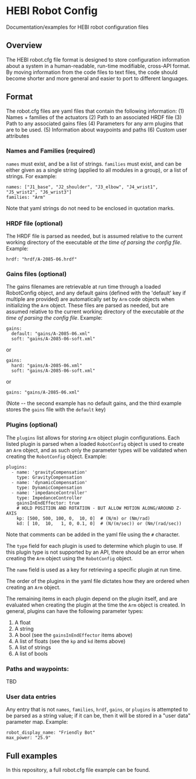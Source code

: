 # HEBI Robot Config
Documentation/examples for HEBI robot configuration files

## Overview

The HEBI robot.cfg file format is designed to store configuration information about a system in a human-readable, run-time modifiable, cross-API format.  By moving information from the code files to text files, the code should become shorter and more general and easier to port to different languages. 

## Format

The robot.cfg files are yaml files that contain the following information:
(1) Names + families of the actuators
(2) Path to an associated HRDF file
(3) Path to any associated gains files
(4) Parameters for any arm plugins that are to be used.
(5) Information about waypoints and paths
(6) Custom user attributes

### Names and Families (required)

`names` must exist, and be a list of strings.  `families` must exist, and can be either given as a single string (applied to all modules in a group), or a list of strings.  For example:

```
names: ["J1_base", "J2_shoulder", "J3_elbow", "J4_wrist1", "J5_wrist2", "J6_wrist3"]
families: "Arm"
```

Note that yaml strings do not need to be enclosed in quotation marks.

### HRDF file (optional)

The HRDF file is parsed as needed, but is assumed relative to the current working directory of the executable _at the time of parsing the config file_.  Example:

```
hrdf: "hrdf/A-2085-06.hrdf"
```

### Gains files (optional)

The gains filenames are retrievable at run time through a loaded RobotConfig object, and any default gains (defined with the 'default' key if multiple are provided) are automatically set by `Arm` code objects when initializing the `Arm` object.  These files are parsed as needed, but are assumed relative to the current working directory of the executable _at the time of parsing the config file_.  Example:

```
gains:
  default: "gains/A-2085-06.xml"
  soft: "gains/A-2085-06-soft.xml"
```

or

```
gains:
  hard: "gains/A-2085-06.xml"
  soft: "gains/A-2085-06-soft.xml"
```

or 

```
gains: "gains/A-2085-06.xml"
```

(Note -- the second example has no default gains, and the third example stores the `gains` file with the `default` key)

### Plugins (optional)

The `plugins` list allows for storing `Arm` object plugin configurations.  Each listed plugin is parsed when a loaded `RobotConfig` object is used to create an `Arm` object, and as such only the parameter types will be validated when creating the `RobotConfig` object.  Example:

```
plugins:
  - name: 'gravityCompensation'
    type: GravityCompensation
  - name: 'dynamicCompensation'
    type: DynamicCompensation
  - name: 'impedanceController'
    type: ImpedanceController
    gainsInEndEffector: true
    # HOLD POSITION AND ROTATION - BUT ALLOW MOTION ALONG/AROUND Z-AXIS
    kp: [500, 500, 100, 0,  10, 0]  # (N/m) or (Nm/rad)
    kd: [ 10,  10,   1, 0, 0.1, 0]  # (N/(m/sec)) or (Nm/(rad/sec))
```

Note that comments can be added in the yaml file using the `#` character.

The `type` field for each plugin is used to determine which plugin to use.  If this plugin type is not supported by an API, there should be an error when creating the `Arm` object using the `RobotConfig` object.

The `name` field is used as a key for retrieving a specific plugin at run time.

The order of the plugins in the yaml file dictates how they are ordered when creating an `Arm` object.

The remaining items in each plugin depend on the plugin itself, and are evaluated when creating the plugin at the time the `Arm` object is created.  In general, plugins can have the following parameter types:
1. A float
2. A string
3. A bool (see the `gainsInEndEffector` items above)
4. A list of floats (see the `kp` and `kd` items above)
5. A list of strings
6. A list of bools

### Paths and waypoints:

TBD

### User data entries

Any entry that is not `names`, `families`, `hrdf`, `gains`, or `plugins` is attempted to be parsed as a string value; if it can be, then it will be stored in a "user data" parameter map.  Example:

```
robot_display_name: "Friendly Bot"
max_power: "25.9"
```

## Full examples

In this repository, a full robot.cfg file example can be found.
